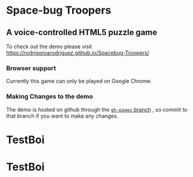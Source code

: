 # Space-bug Troopers
## A voice-controlled HTML5 puzzle game
To check out the demo please visit <https://rodrigoroarodriguez.github.io/Spacebug-Troopers/>

### Browser support
Currently this game can only be played on Google Chrome.

### Making Changes to the demo
The demo is hosted on github through the [`gh-pages` branch](https://github.com/RodrigoRoaRodriguez/Spacebug-Troopers/tree/gh-pages) , so commit to that branch if you want to make any changes.
# TestBoi
# TestBoi
